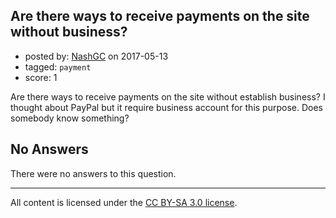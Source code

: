 ## Are there ways to receive payments on the site without business?

- posted by: [NashGC](https://stackexchange.com/users/7144550/nashgc) on 2017-05-13
- tagged: `payment`
- score: 1

Are there ways to receive payments on the site without establish business? I thought about PayPal but it require business account for this purpose. Does somebody know something?


## No Answers

There were no answers to this question.


---

All content is licensed under the [CC BY-SA 3.0 license](https://creativecommons.org/licenses/by-sa/3.0/).
